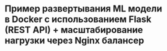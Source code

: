 # Пример развертывания ML модели в Docker с использованием Flask (REST API) + масштабирование нагрузки через Nginx балансер
